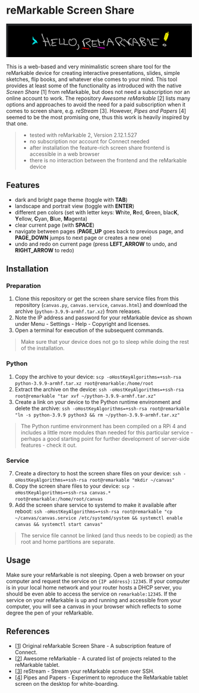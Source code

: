 # reMarkable Screen Share

![](canvas.png)

This is a web-based and very minimalistic screen share tool for the reMarkable device for creating interactive presentations, slides, simple sketches, flip books, and whatever else comes to your mind. This tool provides at least some of the functionality as introduced with the native *Screen Share* [1] from reMarkable, but does not need a subscription nor an online account to work. The repository *Awesome reMarkable* [2] lists many options and approaches to avoid the need for a paid subscription when it comes to screen share, e.g. *reStream* [3]. However, *Pipes and Papers* [4] seemed to be the most promising one, thus this work is heavily inspired by that one.

> * tested with reMarkable 2, Version 2.12.1.527
> * no subscription nor account for Connect needed
> * after installation the feature-rich screen share frontend is accessible in a web browser
> * there is no interaction between the frontend and the reMarkable device

## Features

* dark and bright page theme (toggle with **TAB**)
* landscape and portrait view (toggle with **ENTER**)
* different pen colors (set with letter keys: **W**hite, **R**ed, **G**reen, blac**K**, **Y**ellow, **C**yan, **B**lue, **M**agenta)
* clear current page (with **SPACE**)
* navigate between pages (**PAGE_UP** goes back to previous page, and **PAGE_DOWN** jumps to next page or creates a new one)
* undo and redo on current page (press **LEFT_ARROW** to undo, and **RIGHT_ARROW** to redo)

## Installation

### Preparation

1. Clone this repository or get the screen share service files from this repository (`canvas.py`, `canvas.service`, `canvas.html`) and download the archive (`python-3.9.9-armhf.tar.xz`) from releases.
2. Note the IP address and password for your reMarkable device as shown under Menu - Settings - Help - Copyright and licenses.
3. Open a terminal for execution of the subsequent commands.

> Make sure that your device does not go to sleep while doing the rest of the installation.

### Python
 
1. Copy the archive to your device:
   `scp -oHostKeyAlgorithms=+ssh-rsa python-3.9.9-armhf.tar.xz root@remarkable:/home/root`
2. Extract the archive on the device:
   `ssh -oHostKeyAlgorithms=+ssh-rsa root@remarkable "tar xvf ~/python-3.9.9-armhf.tar.xz"`
3. Create a link on your device to the Python runtime environment and delete the archive:
   `ssh -oHostKeyAlgorithms=+ssh-rsa root@remarkable "ln -s python-3.9.9 python3 && rm ~/python-3.9.9-armhf.tar.xz"`

> The Python runtime environment has been compiled on a RPi 4 and includes a little more modules than needed for this particular service - perhaps a good starting point for further development of server-side features - check it out.

### Service

7. Create a directory to host the screen share files on your device:
   `ssh -oHostKeyAlgorithms=+ssh-rsa root@remarkable "mkdir ~/canvas"`
8. Copy the screen share files to your device:
   `scp -oHostKeyAlgorithms=+ssh-rsa canvas.* root@remarkable:/home/root/canvas`
9. Add the screen share service to systemd to make it available after reboot:
   `ssh -oHostKeyAlgorithms=+ssh-rsa root@remarkable "cp ~/canvas/canvas.service /etc/systemd/system && systemctl enable canvas && systemctl start canvas"`

> The service file cannot be linked (and thus needs to be copied) as the root and home partitions are separate.

## Usage

Make sure your reMarkable is not sleeping. Open a web browser on your computer and request the service on `{IP address}:12345`. If your computer is in your local home network and your router hosts a DHCP server, you should be even able to access the service on `remarkable:12345`. If the service on your reMarkable is up and running and accessible from your computer, you will see a canvas in your browser which reflects to some degree the pen of your reMarkable.

## References

* [[1](https://support.remarkable.com/hc/en-us/articles/4403721327377)] Original reMarkable Screen Share - A subscription feature of Connect.
* [[2](https://github.com/reHackable/awesome-reMarkable)] Awesome reMarkable - A curated list of projects related to the reMarkable tablet.
* [[3](https://github.com/rien/reStream)] reStream - Stream your reMarkable screen over SSH. 
* [[4](https://gitlab.com/afandian/pipes-and-paper)] Pipes and Papers - Experiment to reproduce the ReMarkable tablet screen on the desktop for white-boarding.
